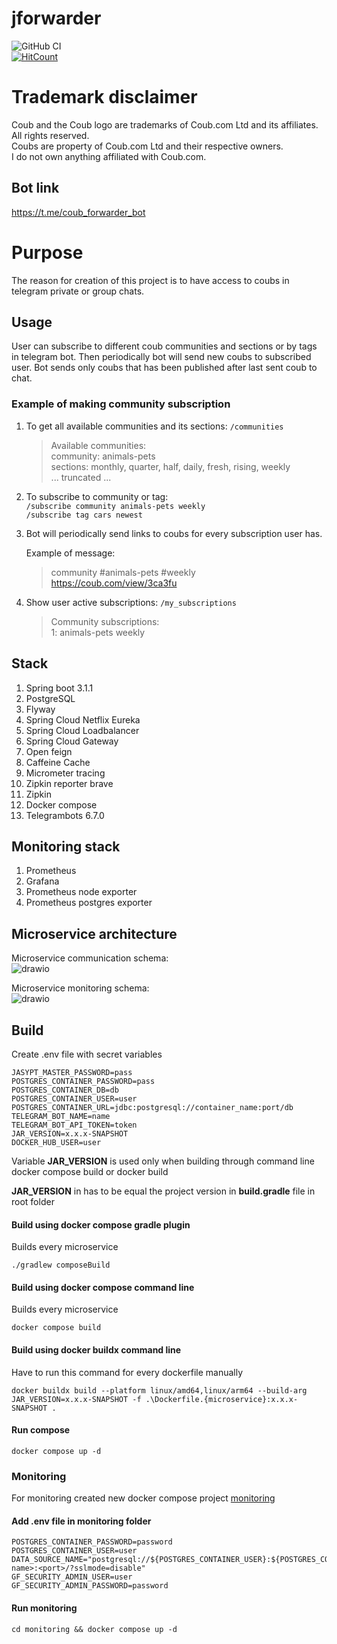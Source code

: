 # jforwarder

![GitHub CI](https://github.com/dankoy/jforwarder/actions/workflows/main.yml/badge.svg)    
[![HitCount](https://hits.dwyl.com/dankoy/jforwarder.svg?style=flat)](http://hits.dwyl.com/dankoy/jforwarder)

# Trademark disclaimer

Coub and the Coub logo are trademarks of Coub.com Ltd and its affiliates. All rights reserved.    
Coubs are property of Coub.com Ltd and their respective owners.    
I do not own anything affiliated with Coub.com.

## Bot link

https://t.me/coub_forwarder_bot

# Purpose

The reason for creation of this project is to have access to coubs in telegram private or group
chats.

## Usage

User can subscribe to different coub communities and sections or by tags in telegram bot. Then
periodically bot will send new coubs to subscribed user. Bot sends only coubs that has been
published after last sent coub to chat.

### Example of making community subscription

1) To get all available communities and its sections:
```/communities```
 
    > Available communities:    
     community: animals-pets    
     sections: monthly, quarter, half, daily, fresh, rising, weekly    
    ... truncated ...

2) To subscribe to community or tag:    
```/subscribe community animals-pets weekly```    
```/subscribe tag cars newest```

3) Bot will periodically send links to coubs for every subscription user has.    

    Example of message:    
    > community #animals-pets #weekly    
     https://coub.com/view/3ca3fu
   
4) Show user active subscriptions: ```/my_subscriptions```
    > Community subscriptions:    
   1: animals-pets weekly    
   

## Stack

1. Spring boot 3.1.1
2. PostgreSQL
3. Flyway
4. Spring Cloud Netflix Eureka
5. Spring Cloud Loadbalancer
6. Spring Cloud Gateway
7. Open feign
8. Caffeine Cache
9. Micrometer tracing
10. Zipkin reporter brave
11. Zipkin
12. Docker compose
13. Telegrambots 6.7.0

## Monitoring stack

1. Prometheus
2. Grafana
3. Prometheus node exporter
4. Prometheus postgres exporter

## Microservice architecture

Microservice communication schema:    
![drawio](jforwarder.drawio.svg)

Microservice monitoring schema:    
![drawio](jforwarder-monitoring.drawio.svg)

## Build

Create .env file with secret variables

```
JASYPT_MASTER_PASSWORD=pass
POSTGRES_CONTAINER_PASSWORD=pass
POSTGRES_CONTAINER_DB=db
POSTGRES_CONTAINER_USER=user
POSTGRES_CONTAINER_URL=jdbc:postgresql://container_name:port/db
TELEGRAM_BOT_NAME=name
TELEGRAM_BOT_API_TOKEN=token
JAR_VERSION=x.x.x-SNAPSHOT
DOCKER_HUB_USER=user
```

Variable **JAR_VERSION** is used only when building through command line docker compose build or
docker build

**JAR_VERSION** in has to be equal the project version in **build.gradle** file in root folder

#### Build using docker compose gradle plugin

Builds every microservice

```shell
./gradlew composeBuild
```

#### Build using docker compose command line

Builds every microservice

```shell
docker compose build 
```

#### Build using docker buildx command line

Have to run this command for every dockerfile manually

```shell
docker buildx build --platform linux/amd64,linux/arm64 --build-arg JAR_VERSION=x.x.x-SNAPSHOT -f .\Dockerfile.{microservice}:x.x.x-SNAPSHOT .
```

#### Run compose

```shell
docker compose up -d
```

### Monitoring 

For monitoring created new docker compose project [monitoring](/monitoring)

#### Add .env file in monitoring folder
```
POSTGRES_CONTAINER_PASSWORD=password
POSTGRES_CONTAINER_USER=user
DATA_SOURCE_NAME="postgresql://${POSTGRES_CONTAINER_USER}:${POSTGRES_CONTAINER_PASSWORD}@<container-name>:<port>/?sslmode=disable"
GF_SECURITY_ADMIN_USER=user
GF_SECURITY_ADMIN_PASSWORD=password
```

#### Run monitoring 
```shell
cd monitoring && docker compose up -d
```